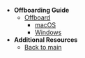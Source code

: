 - **Offboarding Guide**
  - [Offboard](offboard-device/offboard-device-to-seed)
    - [macOS](offboard-device/mac-os)
    - [Windows](offboard-device/windows)
- **Additional Resources**
  - [Back to main](/prerequisites-for-onboarding)
